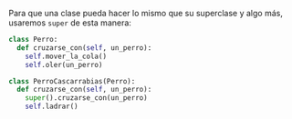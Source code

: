Para que una clase pueda hacer lo mismo que su superclase y algo más, usaremos `super` de esta manera:

```python
class Perro:
  def cruzarse_con(self, un_perro):
    self.mover_la_cola()
    self.oler(un_perro)

class PerroCascarrabias(Perro):
  def cruzarse_con(self, un_perro):
    super().cruzarse_con(un_perro)
    self.ladrar()
```